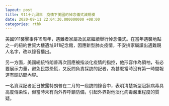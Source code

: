 ```yaml
---
layout: post
title: 911十九周年　疫情下美國的悼念儀式減規模
date: 2020-09-11 22:04:30.000000000 +08:00
categories: rthk
---
```


美國911襲擊事件19周年，遇難者家屬及民眾繼續舉行悼念儀式。在當年遇襲地點之一的紐約世貿大樓遺址911紀念館，因應新型肺炎疫情，不安排家屬讀出遇難親人名字，改以錄音播出。

另一方面，美國總統特朗普再次回應被指淡化疫情的指控，他形容作為領袖，有必要展示力量，避免民眾恐慌，又反問負責採訪的記者，為甚麼當時沒有第一時間報道有關訪問內容。

一名資深記者近日披露特朗普在二月的一段訪問錄音中，表明清楚新型冠狀病毒具高度傳染性，但當時未有向外界呼籲防備，引起外界對他淡化病毒嚴重程度的質疑。
